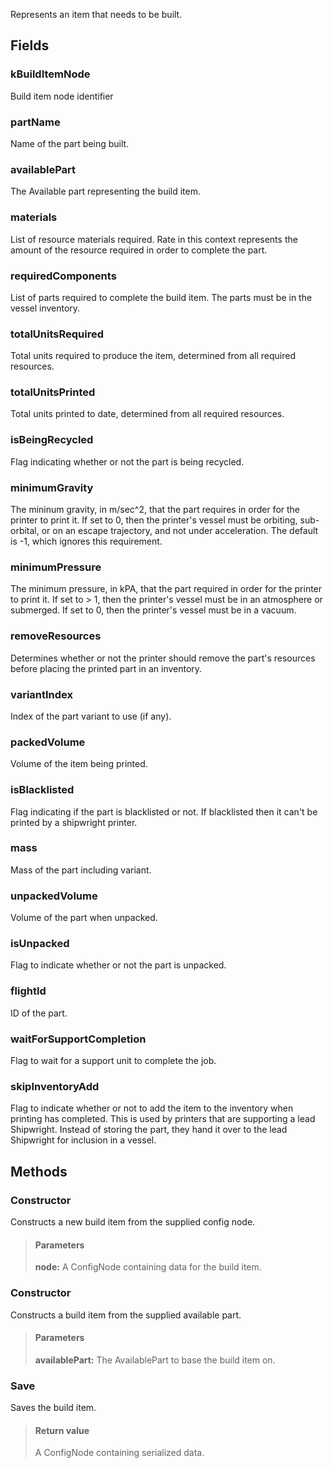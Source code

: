             
Represents an item that needs to be built.
        
## Fields

### kBuildItemNode
Build item node identifier
### partName
Name of the part being built.
### availablePart
The Available part representing the build item.
### materials
List of resource materials required. Rate in this context represents the amount of the resource required in order to complete the part.
### requiredComponents
List of parts required to complete the build item. The parts must be in the vessel inventory.
### totalUnitsRequired
Total units required to produce the item, determined from all required resources.
### totalUnitsPrinted
Total units printed to date, determined from all required resources.
### isBeingRecycled
Flag indicating whether or not the part is being recycled.
### minimumGravity
The mininum gravity, in m/sec^2, that the part requires in order for the printer to print it. If set to 0, then the printer's vessel must be orbiting, sub-orbital, or on an escape trajectory, and not under acceleration. The default is -1, which ignores this requirement.
### minimumPressure
The minimum pressure, in kPA, that the part required in order for the printer to print it. If set to > 1, then the printer's vessel must be in an atmosphere or submerged. If set to 0, then the printer's vessel must be in a vacuum.
### removeResources
Determines whether or not the printer should remove the part's resources before placing the printed part in an inventory.
### variantIndex
Index of the part variant to use (if any).
### packedVolume
Volume of the item being printed.
### isBlacklisted
Flag indicating if the part is blacklisted or not. If blacklisted then it can't be printed by a shipwright printer.
### mass
Mass of the part including variant.
### unpackedVolume
Volume of the part when unpacked.
### isUnpacked
Flag to indicate whether or not the part is unpacked.
### flightId
ID of the part.
### waitForSupportCompletion
Flag to wait for a support unit to complete the job.
### skipInventoryAdd
Flag to indicate whether or not to add the item to the inventory when printing has completed. This is used by printers that are supporting a lead Shipwright. Instead of storing the part, they hand it over to the lead Shipwright for inclusion in a vessel.
## Methods


### Constructor
Constructs a new build item from the supplied config node.
> #### Parameters
> **node:** A ConfigNode containing data for the build item.


### Constructor
Constructs a build item from the supplied available part.
> #### Parameters
> **availablePart:** The AvailablePart to base the build item on.


### Save
Saves the build item.
> #### Return value
> A ConfigNode containing serialized data.

